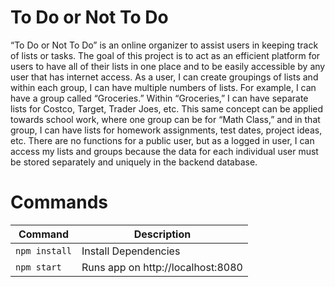 # To Do or Not To Do

  “To Do or Not To Do” is an online organizer to assist users in keeping track of lists or tasks. The goal of this project is to act as an efficient platform for users to have all of their lists in one place and to be easily accessible by any user that has internet access. As a user, I can create groupings of lists and within each group, I can have multiple numbers of lists. For example, I can have a group called “Groceries.” Within “Groceries,” I can have separate lists for Costco, Target, Trader Joes, etc. This same concept can be applied towards school work, where one group can be for “Math Class,” and in that group, I can have lists for homework assignments, test dates, project ideas, etc. There are no functions for a public user, but as a logged in user, I can access my lists and groups because the data for each individual user must be stored separately and uniquely in the backend database.

# Commands

| Command                   | Description                                                  |
| ------------------------- | ------------------------------------------------------------ |
| `npm install`             | Install Dependencies                                         |
| `npm start`               | Runs app on http://localhost:8080                            |
